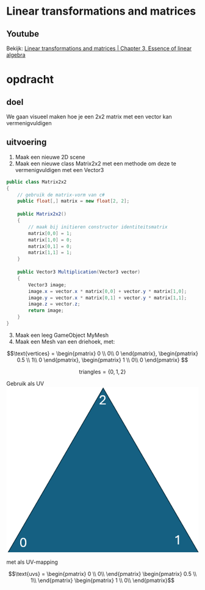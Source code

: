 # Linear transformations and matrices

## Youtube
Bekijk:
<a href="https://www.youtube.com/watch?v=kYB8IZa5AuE&list=PLZHQObOWTQDPD3MizzM2xVFitgF8hE_ab&index=3" target="blanc">Linear transformations and matrices | Chapter 3, Essence of linear algebra</a>  

# opdracht

## doel
We gaan visueel maken hoe je een 2x2 matrix met een vector kan vermenigvuldigen 


## uitvoering
1. Maak een nieuwe 2D scene
2. Maak een nieuwe class Matrix2x2 met een methode om deze te vermenigvuldigen met een Vector3
````csharp
public class Matrix2x2
{
    // gebruik de matrix-vorm van c#
    public float[,] matrix = new float[2, 2];

    public Matrix2x2()
    {
        // maak bij initieren constructor identiteitsmatrix
        matrix[0,0] = 1;
        matrix[1,0] = 0;
        matrix[0,1] = 0;
        matrix[1,1] = 1;
    }

    public Vector3 Multiplication(Vector3 vector)
    {
        Vector3 image;
        image.x = vector.x * matrix[0,0] + vector.y * matrix[1,0];
        image.y = vector.x * matrix[0,1] + vector.y * matrix[1,1];
        image.z = vector.z;
        return image;
    }
}
````

3. Maak een leeg GameObject MyMesh
4. Maak een Mesh van een driehoek, met:

$$\text{vertices} = \begin{pmatrix}
    0 \\
    0\\
    0
\end{pmatrix},
\begin{pmatrix}
    0.5 \\
    1\\
    0
\end{pmatrix},
\begin{pmatrix}
    1 \\
    0\\
    0
\end{pmatrix}
$$

$$\text{triangles} = \{0,1,2\}  $$

Gebruik als UV
<img src="images/Triangle.png">

met als UV-mapping

$$\text{uvs} =  \begin{pmatrix}
    0 \\
    0\\
\end{pmatrix}
\begin{pmatrix}
    0.5 \\
    1\\
\end{pmatrix}
\begin{pmatrix}
    1 \\
    0\\
\end{pmatrix}$$